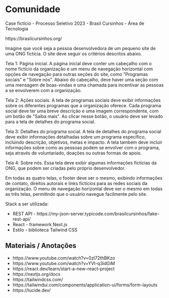 # Comunidade

<div>
  <div>
    <p>Case fictício - Processo Seletivo 2023 - Brasil Cursinhos - Área de Tecnologia</p>
    <p>https://brasilcursinhos.org/</p>
    <p>Imagine que você seja a pessoa desenvolvedora de um pequeno site de uma ONG fictícia. O site deve seguir os critérios descritos abaixo.</p>
    <p>Tela 1: Página inicial. A página inicial deve conter um cabeçalho com o nome fictício da organização e um menu de navegação horizontal com opções de navegação para outras seções do site, como "Programas sociais" e "Sobre nós". Abaixo do cabeçalho, deve haver uma seção com uma mensagem de boas-vindas e uma chamada para incentivar as pessoas a se envolverem com a organização.</p>
    <p>Tela 2: Ações sociais. A tela de programas sociais deve exibir informações sobre os diferentes programas que a organização oferece. Cada programa social deve ter uma breve descrição e uma imagem correspondente, com um botão de "Saiba mais". Ao clicar nesse botão, o usuário deve ser levado para a tela de detalhes do programa social.</p>
    <p>Tela 3: Detalhes do programa social. A tela de detalhes do programa social deve exibir informações detalhadas sobre um programa específico, incluindo descrição, objetivos, metas e impacto. A tela também deve incluir informações sobre como as pessoas podem se envolver com o programa, seja através de voluntariado, doações ou outras formas de apoio.</p>
    <p>Tela 4: Sobre nós. Essa tela deve exibir algumas informações fictícias da ONG, que podem ser criadas pelo próprio desenvolvedor.</p>
    <p>Em todas as quatro telas, o footer deve ser o mesmo, exibindo informações de contato, direitos autorais e links fictícios para as redes sociais da organização.  O menu de navegação horizontal deve ser o mesmo em todas as três telas, permitindo que o usuário navegue facilmente pelo site.</p>
  </div>
  
  <div>
    <p>Stack a ser utilizada:</p>
    <ul>
      <li>REST API - https://my-json-server.typicode.com/brasilcursinhos/fake-rest-api/</li>
      <li>React - framework Next.js</li>
      <li>Estilo - biblioteca Tailwind CSS</li>
    </ul>
  </div>
</div>

## Materiais / Anotações

<div>
  <ul>
    <li>https://www.youtube.com/watch?v=0zl72thBKzo</li>
    <li>https://www.youtube.com/watch?v=YVI-q3idGiM</li>
    <li>https://react.dev/learn/start-a-new-react-project</li>
    <li>https://nextjs.org/docs</li>
    <li>https://tailwindcss.com/</li>
    <li>https://tailwindui.com/components/application-ui/forms/form-layouts</li>
    <li>https://lucide.dev/</li>
  </ul>
</div>
